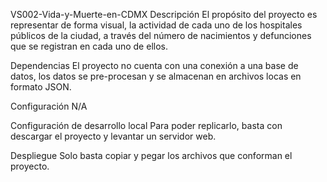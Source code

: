 VS002-Vida-y-Muerte-en-CDMX
Descripción
El propósito del proyecto es representar de forma visual, la actividad de cada uno de los hospitales públicos de la ciudad, a través del número de nacimientos y defunciones que se registran en cada uno de ellos. 

Dependencias
El proyecto no cuenta con una conexión a una base de datos, los datos se pre-procesan y se almacenan en archivos locas en formato JSON. 

Configuración
N/A

Configuración de desarrollo local
Para poder replicarlo, basta con descargar el proyecto y levantar un servidor web.

Despliegue
Solo basta copiar y pegar los archivos que conforman el proyecto.

